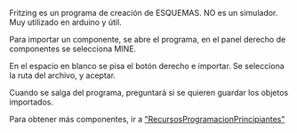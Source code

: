 Fritzing es un programa de creación de ESQUEMAS. NO es un simulador. Muy utilizado en arduino y útil.

Para importar un componente, se abre el programa, en el panel derecho de componentes se selecciona MINE. 

En el espacio en blanco se pisa el botón derecho e importar. Se selecciona la ruta del archivo, y aceptar.

Cuando se salga del programa, preguntará si se quieren guardar los objetos importados.

Para obtener más componentes, ir a ["RecursosProgramacionPrincipiantes"](../RecursosProgramacionPrincipiantes)